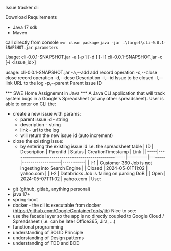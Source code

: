 Issue tracker cli

Download Requirements
- Java 17 sdk
- Maven

call directly from console
    `mvn clean package`
    `java -jar .\target\cli-0.0.1-SNAPSHOT.jar parameters`


Usage:
  cli-0.0.1-SNAPSHOT.jar -a [-p <parent>] [-d <desc>] [-l <link>]
  cli-0.0.1-SNAPSHOT.jar -c [-i <issue_id>]

usage: cli-0.0.1-SNAPSHOT.jar
 -a,--add            add record operation
 -c,--close          close record operation
 -d,--desc <arg>     Description
 -i,--id <arg>       Issue to be closed
 -l,--link <arg>     URL to the log
 -p,--parent <arg>   Parent issue ID






*** SWE Home Assignemnt in Java ***
A Java CLI application that will track system bugs in a Google's Spreadsheet (or any other spreadsheet).
User is able to enter on CLI the:
* create a new issue with params:
    * parent issue id - string
    * description - string
    * link - url to the log
    - will return the new issue id (auto increment)
* close the existing issue:
    * by entering the existing issue id
I.e. the spreadsheet table
| ID  | Description                                          | ParentId | Status | CreationTimestamp | Link      |
|-----|------------------------------------------------------|----------|--------|-------------------|-----------|
| I-1 | Customer 360 Job is not ingesting into Search Engine |          | Closed | 2024-05-01T11:02  | yahoo.com |
| I-2 | Databricks Job is failing on parsing DoB             |          | Open   | 2024-05-07T11:02  | yahoo.com |
Use:
- git (github, gitlab, anything personal)
- java 17+
- spring-boot
- docker - the cli is executable from docker (https://github.com/GoogleContainerTools/jib)
Nice to see:
- use the facade layer so the app is no directly coupled to Google Cloud / Spreadsheet (i.e. can be later Office365, Jira, ...)
- functional programming
- understanding of SOLID Principle
- understanding of Design patterns
- understanding of TDD and BDD
 
 